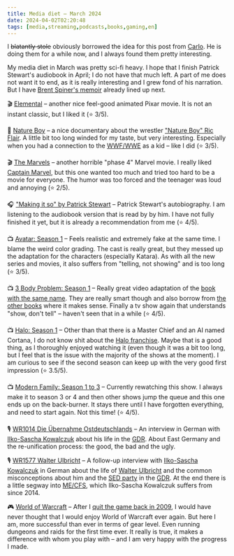 ```yaml
---
title: Media diet – March 2024
date: 2024-04-02T02:20:48
tags: [media,streaming,podcasts,books,gaming,en]
---
```


I ~~blatantly stole~~ obviously borrowed the idea for this post from [Carlo](https://zottmann.org/). He is doing them for a while now, and I always found them pretty interesting.

My media diet in March was pretty sci-fi heavy. I hope that I finish Patrick Stewart's audiobook in April; I do not have that much left. A part of me does not want it to end, as it is really interesting and I grew fond of his narration. But I have [Brent Spiner's memoir](https://www.amazon.de/-/en/Brent-Spiner-ebook/dp/B08R2KVJH7) already lined up next.

🎬 [Elemental](https://www.youtube.com/watch?v=hXzcyx9V0xw) – another nice feel-good animated Pixar movie. It is not an instant classic, but I liked it (⭐️ 3/5).

🎥 [Nature Boy](https://www.youtube.com/watch?v=cSyX1eLXp48) – a nice documentary about the wrestler ["Nature Boy" Ric Flair](https://en.wikipedia.org/wiki/Ric_Flair). A little bit too long winded for my taste, but very interesting. Especially when you had a connection to the [WWF/WWE](https://en.wikipedia.org/wiki/WWE) as a kid – like I did (⭐️ 3/5).

🎬 [The Marvels](https://www.youtube.com/watch?v=wS_qbDztgVY&pp=ygULdGhlIG1lcnZlbHM%3D) – another horrible "phase 4" Marvel movie. I really liked [Captain Marvel](https://www.youtube.com/watch?v=Z1BCujX3pw8&pp=ygUOY2FwdGFpbiBtYXJ2ZWw%3D), but this one wanted too much and tried too hard to be a movie for everyone. The humor was too forced and the teenager was loud and annoying (⭐️ 2/5).

🎧 ["Making it so" by Patrick Stewart](https://www.simonandschuster.com/books/Making-It-So/Patrick-Stewart/9781982167738) – Patrick Stewart's autobiography. I am listening to the audiobook version that is read by by him. I have not fully finished it yet, but it is already a recommendation from me (⭐️ 4/5).

📺 [Avatar: Season 1](https://www.youtube.com/watch?v=xEmlE9Ianuo&pp=ygUWYXZhdGFyIG5ldGZsaXggdHJhaWxlcg%3D%3D) – Feels realistic and extremely fake at the same time. I blame the weird color grading. The cast is really great, but they messed up the adaptation for the characters (especially Katara). As with all the new series and movies, it also suffers from "telling, not showing" and is too long (⭐️ 3/5).

📺 [3 Body Problem: Season 1](https://www.youtube.com/watch?v=SdvzhCL7vIA) – Really great video adaptation of the [book with the same name](https://en.wikipedia.org/wiki/The_Three-Body_Problem_(novel)). They are really smart though and also borrow from [the other books](https://en.wikipedia.org/wiki/Remembrance_of_Earth%27s_Past) where it makes sense. Finally a tv show again that understands "show, don't tell" – haven't seen that in a while (⭐️ 4/5).

📺 [Halo: Season 1](https://www.youtube.com/watch?v=5KZ3MKraNKY) – Other than that there is a Master Chief and an AI named Cortana, I do not know shit about the [Halo franchise](https://en.wikipedia.org/wiki/Halo_(franchise)). Maybe that is a good thing, as I thoroughly enjoyed watching it (even though it was a bit too long, but I feel that is the issue with the majority of the shows at the moment). I am curious to see if the second season can keep up with the very good first impression (⭐️ 3.5/5).

📺 [Modern Family: Season 1 to 3](https://www.youtube.com/watch?v=hYLfU_mQ3Uo) – Currently rewatching this show. I always make it to season 3 or 4 and then other shows jump the queue and this one ends up on the back-burner. It stays there until I have forgotten everything, and need to start again. Not this time! (⭐️ 4/5).

🎙️ [WR1014 Die Übernahme Ostdeutschlands](https://wrint.de/2019/11/21/wr1014-die-uebernahme-ostdeutschlands/) – An interview in German with [Ilko-Sascha Kowalczuk](https://de.wikipedia.org/wiki/Ilko-Sascha_Kowalczuk) about his life in the [GDR](https://en.wikipedia.org/wiki/East_Germany). About East Germany and the re-unification process: the good, the bad and the ugly.

🎙️ [WR1577 Walter Ulbricht](https://wrint.de/2024/03/14/wr1577-walter-ulbricht/) – A follow-up interview with [Ilko-Sascha Kowalczuk](https://de.wikipedia.org/wiki/Ilko-Sascha_Kowalczuk) in German about the life of [Walter Ulbricht](https://en.wikipedia.org/wiki/Walter_Ulbricht) and the common misconceptions about him and the [SED party](https://en.wikipedia.org/wiki/Socialist_Unity_Party_of_Germany) in the [GDR](https://en.wikipedia.org/wiki/East_Germany). At the end there is a little segway into [ME/CFS](https://en.wikipedia.org/wiki/Myalgic_encephalomyelitis/chronic_fatigue_syndrome), which Ilko-Sascha Kowalczuk suffers from since 2014. 

🎮 [World of Warcraft](https://worldofwarcraft.blizzard.com/en-us/) – After I [quit the game back in 2009](https://jason.re/status/20090723025456/), I would have never thought that I would enjoy World of Warcraft ever again. But here I am, more successful than ever in terms of gear level. Even running dungeons and raids for the first time ever. It really is true, it makes a difference with whom you play with – and I am very happy with the progress I made.
